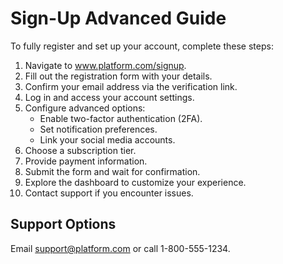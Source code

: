# Sign-Up Advanced Guide

To fully register and set up your account, complete these steps:

1. Navigate to www.platform.com/signup.
2. Fill out the registration form with your details.
3. Confirm your email address via the verification link.
4. Log in and access your account settings.
5. Configure advanced options:
   - Enable two-factor authentication (2FA).
   - Set notification preferences.
   - Link your social media accounts.
6. Choose a subscription tier.
7. Provide payment information.
8. Submit the form and wait for confirmation.
9. Explore the dashboard to customize your experience.
10. Contact support if you encounter issues.

## Support Options

Email support@platform.com or call 1-800-555-1234.